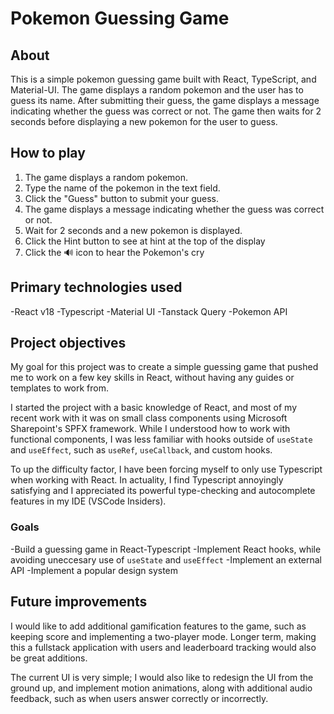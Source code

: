 # Pokemon Guessing Game

## About

This is a simple pokemon guessing game built with React, TypeScript, and Material-UI. The game displays a random pokemon and the user has to guess its name. After submitting their guess, the game displays a message indicating whether the guess was correct or not. The game then waits for 2 seconds before displaying a new pokemon for the user to guess.

## How to play

1. The game displays a random pokemon.
2. Type the name of the pokemon in the text field.
3. Click the "Guess" button to submit your guess.
4. The game displays a message indicating whether the guess was correct or not.
5. Wait for 2 seconds and a new pokemon is displayed.
6. Click the Hint button to see at hint at the top of the display
7. Click the 🔊 icon to hear the Pokemon's cry

## Primary technologies used

  -React v18
  -Typescript
  -Material UI
  -Tanstack Query
  -Pokemon API

## Project objectives

My goal for this project was to create a simple guessing game that pushed me to work on a few key skills in React, without having any guides or templates to work from.

I started the project with a basic knowledge of React, and most of my recent work with it was on small class components using Microsoft Sharepoint's SPFX framework. While I understood how to work with functional components, I was less familiar with hooks outside of `useState` and `useEffect`, such as `useRef`, `useCallback`, and custom hooks.

To up the difficulty factor, I have been forcing myself to only use Typescript when working with React. In actuality, I find Typescript annoyingly satisfying and I appreciated its powerful type-checking and autocomplete features in my IDE (VSCode Insiders).

### Goals

 -Build a guessing game in React-Typescript
 -Implement React hooks, while avoiding uneccesary use of `useState` and `useEffect`
 -Implement an external API
 -Implement a popular design system

## Future improvements

I would like to add additional gamification features to the game, such as keeping score and implementing a two-player mode. Longer term, making this a fullstack application with users and leaderboard tracking would also be great additions.

The current UI is very simple; I would also like to redesign the UI from the ground up, and implement motion animations, along with additional audio feedback, such as when users answer correctly or incorrectly.
